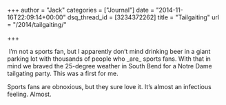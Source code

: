 +++
author = "Jack"
categories = ["Journal"]
date = "2014-11-16T22:09:14+00:00"
dsq_thread_id = [3234372262]
title = "Tailgaiting"
url = "/2014/tailgaiting/"

+++

<img src="/img/2014/11/1416175630_thumb.jpeg" align="middle" class="full aligncenter" alt="" title="" />  
I’m not a sports fan, but I apparently don’t mind drinking beer in a giant parking lot with thousands of people who _are_&nbsp;sports fans. With that in mind we braved the 25-degree weather in South Bend for a Notre Dame tailgating party. This was a first for me.

Sports fans are obnoxious, but they sure love it. It’s almost an infectious feeling. Almost.